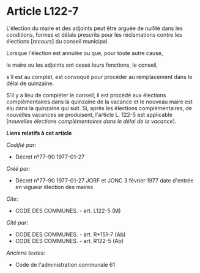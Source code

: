 # Article L122-7

L'élection du maire et des adjoints peut être arguée de nullité dans les conditions, formes et délais prescrits pour les
réclamations contre les élections [*recours*] du conseil municipal. 

Lorsque l'élection est annulée ou que, pour toute autre cause,

le maire ou les adjoints ont cessé leurs fonctions, le conseil,

s'il est au complet, est convoqué pour procéder au remplacement dans le délai de quinzaine. 

S'il y a lieu de compléter le conseil, il est procédé aux élections complémentaires dans la quinzaine de la vacance et le
nouveau maire est élu dans la quinzaine qui suit. Si, après les élections complémentaires, de nouvelles vacances se
produisent, l'article L. 122-5 est applicable [*nouvelles élections complémentaires dans le délai de la vacance*].

**Liens relatifs à cet article**

_Codifié par_:

  - Décret n°77-90 1977-01-27

_Créé par_:

  - Décret n°77-90 1977-01-27 JORF et JONC 3 février 1977 date d'entrée en vigueur élection des maires

_Cite_:

  - CODE DES COMMUNES. - art. L122-5 (M)

_Cité par_:

  - CODE DES COMMUNES. - art. R*151-7 (Ab)
  - CODE DES COMMUNES. - art. R122-5 (Ab)

_Anciens textes_:

  - Code de l'administration communale 61
